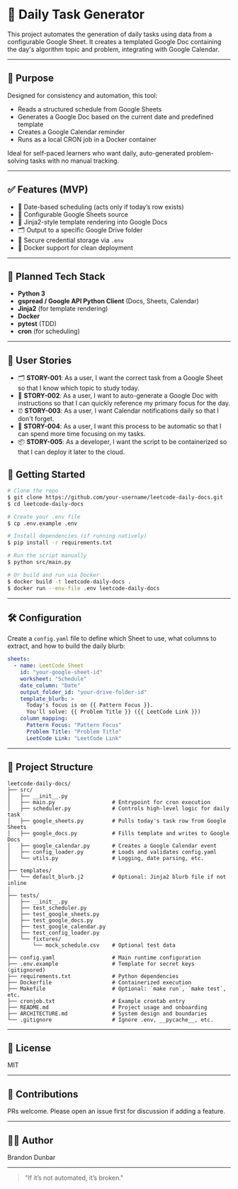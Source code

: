 # 🧠 Daily Task Generator

This project automates the generation of daily tasks using data from a configurable Google Sheet. It creates a templated Google Doc containing the day's algorithm topic and problem, integrating with Google Calendar.

---

## 📌 Purpose

Designed for consistency and automation, this tool:

* Reads a structured schedule from Google Sheets
* Generates a Google Doc based on the current date and predefined template
* Creates a Google Calendar reminder
* Runs as a local CRON job in a Docker container

Ideal for self-paced learners who want daily, auto-generated problem-solving tasks with no manual tracking.

---

## ✅ Features (MVP)

* 📅 Date-based scheduling (acts only if today’s row exists)
* 📄 Configurable Google Sheets source
* 🧩 Jinja2-style template rendering into Google Docs
* 🗂 Output to a specific Google Drive folder
* 🔐 Secure credential storage via `.env`
* 🐳 Docker support for clean deployment

---

## 🧪 Planned Tech Stack

* **Python 3**
* **gspread / Google API Python Client** (Docs, Sheets, Calendar)
* **Jinja2** (for template rendering)
* **Docker**
* **pytest** (TDD)
* **cron** (for scheduling)

---

## 🧃 User Stories

* 🗂 **STORY-001**: As a user, I want the correct task from a Google Sheet so that I know which topic to study today.
* 📝 **STORY-002**: As a user, I want to auto-generate a Google Doc with instructions so that I can quickly reference my primary focus for the day.
* ⏰ **STORY-003**: As a user, I want Calendar notifications daily so that I don't forget.
* 🤖 **STORY-004**: As a user, I want this process to be automatic so that I can spend more time focusing on my tasks.
* 📦 **STORY-005**: As a developer, I want the script to be containerized so that I can deploy it later to the cloud.

## 🚀 Getting Started

```bash
# Clone the repo
$ git clone https://github.com/your-username/leetcode-daily-docs.git
$ cd leetcode-daily-docs

# Create your .env file
$ cp .env.example .env

# Install dependencies (if running natively)
$ pip install -r requirements.txt

# Run the script manually
$ python src/main.py

# Or build and run via Docker
$ docker build -t leetcode-daily-docs .
$ docker run --env-file .env leetcode-daily-docs
```

---

## 🛠 Configuration

Create a `config.yaml` file to define which Sheet to use, what columns to extract, and how to build the daily blurb:

```yaml
sheets:
  - name: LeetCode Sheet
    id: "your-google-sheet-id"
    worksheet: "Schedule"
    date_column: "Date"
    output_folder_id: "your-drive-folder-id"
    template_blurb: >
      Today's focus is on {{ Pattern Focus }}.
      You'll solve: {{ Problem Title }} ({{ LeetCode Link }})
    column_mapping:
      Pattern Focus: "Pattern Focus"
      Problem Title: "Problem Title"
      LeetCode Link: "LeetCode Link"
```

---

## 🧱 Project Structure

```
leetcode-daily-docs/
├── src/
│   ├── __init__.py
│   ├── main.py                  # Entrypoint for cron execution
│   ├── scheduler.py             # Controls high-level logic for daily task
│   ├── google_sheets.py         # Pulls today's task row from Google Sheets
│   ├── google_docs.py           # Fills template and writes to Google Docs
│   ├── google_calendar.py       # Creates a Google Calendar event
│   ├── config_loader.py         # Loads and validates config.yaml
│   └── utils.py                 # Logging, date parsing, etc.
│
├── templates/
│   └── default_blurb.j2         # Optional: Jinja2 blurb file if not inline
│
├── tests/
│   ├── __init__.py
│   ├── test_scheduler.py
│   ├── test_google_sheets.py
│   ├── test_google_docs.py
│   ├── test_google_calendar.py
│   ├── test_config_loader.py
│   └── fixtures/
│       └── mock_schedule.csv    # Optional test data
│
├── config.yaml                  # Main runtime configuration
├── .env.example                 # Template for secret keys (gitignored)
├── requirements.txt             # Python dependencies
├── Dockerfile                   # Containerized execution
├── Makefile                     # Optional: `make run`, `make test`, etc.
├── cronjob.txt                  # Example crontab entry
├── README.md                    # Project usage and onboarding
├── ARCHITECTURE.md              # System design and boundaries
└── .gitignore                   # Ignore .env, __pycache__, etc.
```

---

## 📄 License

MIT

---

## 🤝 Contributions

PRs welcome. Please open an issue first for discussion if adding a feature.

---

## 👨‍💻 Author

Brandon Dunbar

---

> "If it’s not automated, it’s broken."
